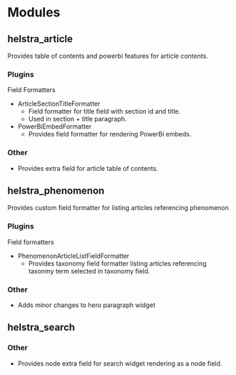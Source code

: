 # Modules

## helstra_article
Provides table of contents and powerbi features for article contents.

### Plugins
Field Formatters
* ArticleSectionTitleFormatter
  * Field formatter for title field with section id and title.
  * Used in section + title paragraph.
* PowerBiEmbedFormatter
  * Provides field formatter for rendering PowerBi embeds.

### Other
* Provides extra field for article table of contents.

## helstra_phenomenon
Provides custom field formatter for listing articles referencing phenomenon

### Plugins
Field formatters
* PhenomenonArticleListFieldFormatter
  * Provides taxonomy field formatter listing articles referencing taxonmy term selected in taxonomy field.

### Other
* Adds minor changes to hero paragraph widget

## helstra_search

### Other
* Provides node extra field for search widget rendering as a node field.
